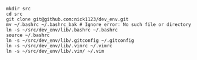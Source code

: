      mkdir src
     cd src
     git clone git@github.com:nick1123/dev_env.git
     mv ~/.bashrc ~/.bashrc_bak # Ignore error: No such file or directory 
     ln -s ~/src/dev_env/lib/.bashrc ~/.bashrc
     source ~/.bashrc
     ln -s ~/src/dev_env/lib/.gitconfig ~/.gitconfig
     ln -s ~/src/dev_env/lib/.vimrc ~/.vimrc
     ln -s ~/src/dev_env/lib/.vim/ ~/.vim
